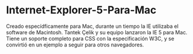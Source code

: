 # Internet-Explorer-5-Para-Mac

Creado especídficamente para Mac, durante un tiempo la IE utilizaba el software de Macintosh.
Tantek Çelik y su equipo lanzaron la IE 5 para Mac.
Tiene un soporte completo para CSS con la especificación W3C, y se convirtió en un ejemplo a seguir para otros navegadores.
